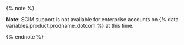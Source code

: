 {% note %}

**Note**: SCIM support is not available for enterprise accounts on {% data variables.product.prodname_dotcom %} at this time.

{% endnote %}
